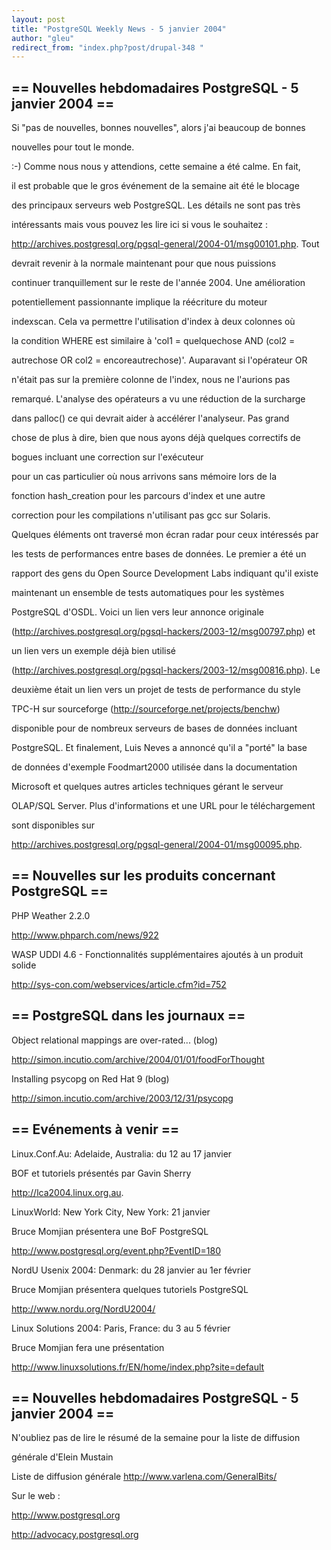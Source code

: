 ```yaml
---
layout: post
title: "PostgreSQL Weekly News - 5 janvier 2004"
author: "gleu"
redirect_from: "index.php?post/drupal-348 "
---
```



<h2>== Nouvelles hebdomadaires PostgreSQL - 5 janvier 2004 ==</h2>

Si "pas de nouvelles, bonnes nouvelles", alors j'ai beaucoup de bonnes

nouvelles pour tout le monde.

:-) Comme nous nous y attendions, cette semaine a été calme. En fait,

il est probable que le gros événement de la semaine ait été le blocage

des principaux serveurs web PostgreSQL. Les détails ne sont pas très

intéressants mais vous pouvez les lire ici si vous le souhaitez :

http://archives.postgresql.org/pgsql-general/2004-01/msg00101.php. Tout

devrait revenir à la normale maintenant pour que nous puissions

continuer tranquillement sur le reste de l'année 2004. Une amélioration

potentiellement passionnante implique la réécriture du moteur

indexscan. Cela va permettre l'utilisation d'index à deux colonnes où

la condition WHERE est similaire à 'col1 = quelquechose AND (col2 =

autrechose OR col2 = encoreautrechose)'. Auparavant si l'opérateur OR

n'était pas sur la première colonne de l'index, nous ne l'aurions pas

remarqué. L'analyse des opérateurs a vu une réduction de la surcharge

dans palloc() ce qui devrait aider à accélérer l'analyseur. Pas grand

chose de plus à dire, bien que nous ayons déjà quelques correctifs de

bogues incluant une correction sur l'exécuteur

pour un cas particulier où nous arrivons sans mémoire lors de la

fonction hash_creation pour les parcours d'index et une autre

correction pour les compilations n'utilisant pas gcc sur Solaris.

Quelques éléments ont traversé mon écran radar pour ceux intéressés par

les tests de performances entre bases de données. Le premier a été un

rapport des gens du Open Source Development Labs indiquant qu'il existe

maintenant un ensemble de tests automatiques pour les systèmes

PostgreSQL d'OSDL. Voici un lien vers leur annonce originale

(http://archives.postgresql.org/pgsql-hackers/2003-12/msg00797.php) et

un lien vers un exemple déjà bien utilisé

(http://archives.postgresql.org/pgsql-hackers/2003-12/msg00816.php). Le

deuxième était un lien vers un projet de tests de performance du style

TPC-H sur sourceforge (http://sourceforge.net/projects/benchw)

disponible pour de nombreux serveurs de bases de données incluant

PostgreSQL. Et finalement, Luis Neves a annoncé qu'il a "porté" la base

de données d'exemple Foodmart2000 utilisée dans la documentation

Microsoft et quelques autres articles techniques gérant le serveur

OLAP/SQL Server. Plus d'informations et une URL pour le téléchargement

sont disponibles sur

http://archives.postgresql.org/pgsql-general/2004-01/msg00095.php.

<!--more-->


<h2>== Nouvelles sur les produits concernant PostgreSQL ==</h2>

PHP Weather 2.2.0

http://www.phparch.com/news/922

WASP UDDI 4.6 - Fonctionnalités supplémentaires ajoutés à un produit solide

http://sys-con.com/webservices/article.cfm?id=752

<h2>== PostgreSQL dans les journaux ==</h2>

Object relational mappings are over-rated... (blog)

http://simon.incutio.com/archive/2004/01/01/foodForThought

Installing psycopg on Red Hat 9 (blog)

http://simon.incutio.com/archive/2003/12/31/psycopg

<h2>== Evénements à venir ==</h2>

Linux.Conf.Au: Adelaide, Australia: du 12 au 17 janvier

BOF et tutoriels présentés par Gavin Sherry

http://lca2004.linux.org.au.

LinuxWorld: New York City, New York: 21 janvier

Bruce Momjian présentera une BoF PostgreSQL

http://www.postgresql.org/event.php?EventID=180

NordU Usenix 2004: Denmark: du 28 janvier au 1er février

Bruce Momjian présentera quelques tutoriels PostgreSQL

http://www.nordu.org/NordU2004/

Linux Solutions 2004: Paris, France: du 3 au 5 février

Bruce Momjian fera une présentation

http://www.linuxsolutions.fr/EN/home/index.php?site=default

<h2>== Nouvelles hebdomadaires PostgreSQL - 5 janvier 2004 ==</h2>

N'oubliez pas de lire le résumé de la semaine pour la liste de diffusion

générale d'Elein Mustain

Liste de diffusion générale http://www.varlena.com/GeneralBits/

Sur le web :

http://www.postgresql.org

http://advocacy.postgresql.org